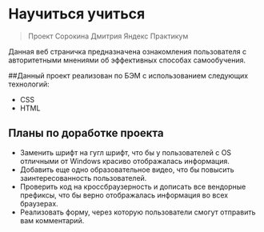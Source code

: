 # Научиться учиться

> Проект Сорокина Дмитрия Яндекс Практикум

Данная веб страничка предназначена ознакомления пользователя с авторитетными мнениями об эффективных способах самообучения.

##Данный проект реализован по БЭМ с использованием следующих технологий:

* CSS
* HTML

## Планы по доработке проекта

* Заменить шрифт на гугл шрифт, что бы у пользователей с OS отличными от Windows красиво отображалась информация.
* Добавить еще одно образовательное видео, что бы повысить заинтересованность пользователей.
* Проверить код на кроссбраузерность и дописать все вендорные префиксы, что бы верно отображалась информация во всех браузерах.
* Реализовать форму, через которую пользователи смогут отправить вам комментарий.
